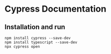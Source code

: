 # Cypress Documentation

## Installation and run

```
npm install cypress --save-dev
npm install typescript --save-dev
npx cypress open
```
